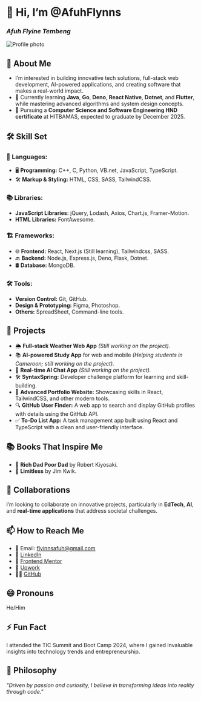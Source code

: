 # 👋 Hi, I’m @AfuhFlynns  
### *Afuh Flyine Tembeng*
<img src="https://avatars.githubusercontent.com/u/138466374?s=400&u=baba214605be6977dee2cac3343ef9f8e7c095e8&v=4" alt="Profile photo" border-radius="50%"/>

## 👀 About Me  
- I’m interested in building innovative tech solutions, full-stack web development, AI-powered applications, and creating software that makes a real-world impact.  
- 🌱 Currently learning **Java**, **Go**, **Deno**, **React Native**, **Dotnet**, and **Flutter**, while mastering advanced algorithms and system design concepts.  
- 💼 Pursuing a **Computer Science and Software Engineering HND certificate** at HITBAMAS, expected to graduate by December 2025.  

## 🛠️ Skill Set  
### 🔧 Languages:  
- 🖥️ **Programming:** C++, C, Python, VB.net, JavaScript, TypeScript.  
- 🛠️ **Markup & Styling:** HTML, CSS, SASS, TailwindCSS.  

### 📚 Libraries:  
- **JavaScript Libraries:** jQuery, Lodash, Axios, Chart.js, Framer-Motion.  
- **HTML Libraries:** FontAwesome.  

### 🏗️ Frameworks:  
- 🌐 **Frontend:** React, Next.js (Still learning), Tailwindcss, SASS.  
- 🔙 **Backend:** Node.js, Express.js, Deno, Flask, Dotnet.  
- 🛢️ **Database:** MongoDB.

### 🛠️ Tools:  
- **Version Control:** Git, GitHub.  
- **Design & Prototyping:** Figma, Photoshop.  
- **Others:** SpreadSheet, Command-line tools.  

## 🚀 Projects  
- 🌦️ **Full-stack Weather Web App** *(Still working on the project).*  
- 📚 **AI-powered Study App** for web and mobile *(Helping students in Cameroon; still working on the project).*  
- 🤖 **Real-time AI Chat App** *(Still working on the project).*  
- 🛠️ **SyntaxSpring:** Developer challenge platform for learning and skill-building.  
- 🌟 **Advanced Portfolio Website:** Showcasing skills in React, TailwindCSS, and other modern tools.  
- 🔍 **GitHub User Finder:** A web app to search and display GitHub profiles with details using the GitHub API.  
- ✅ **To-Do List App:** A task management app built using React and TypeScript with a clean and user-friendly interface.  

## 📚 Books That Inspire Me  
- 📖 **Rich Dad Poor Dad** by Robert Kiyosaki.  
- 📘 **Limitless** by Jim Kwik.  

## 💞️ Collaborations  
I’m looking to collaborate on innovative projects, particularly in **EdTech**, **AI**, and **real-time applications** that address societal challenges.  

## 📫 How to Reach Me  
- 📧 Email: flyinnsafuh@gmail.com  
- 🔗 [LinkedIn](https://www.linkedin.com/in/afuh-flynn-s-74289a268)  
- 🎨 [Frontend Mentor](https://www.frontendmentor.io/profile/AfuhFlynns)  
- 💼 [Upwork](https://www.upwork.com/freelancers/~01d602cb081a55ce51?mp_source=share)  
- 👨‍💻 [GitHub](https://github.com/AfuhFlynns)  

## 😄 Pronouns  
He/Him  

## ⚡ Fun Fact  
I attended the TIC Summit and Boot Camp 2024, where I gained invaluable insights into technology trends and entrepreneurship.  

## 🌟 Philosophy  
*"Driven by passion and curiosity, I believe in transforming ideas into reality through code."*  
